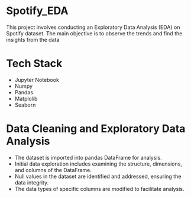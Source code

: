 # Spotify_EDA

This project involves conducting an Exploratory Data Analysis (EDA) on Spotify dataset. The main objective is to observe the trends and find the insights from the data

# Tech Stack
* Jupyter Notebook 
* Numpy
* Pandas 
* Matplolib
* Seaborn

# Data Cleaning and Exploratory Data Analysis

* The dataset is imported into pandas DataFrame for analysis.
* Initial data exploration includes examining the structure, dimensions, and columns of the DataFrame.
* Null values in the dataset are identified and addressed, ensuring the data integrity.
* The data types of specific columns are modified to facilitate analysis.


